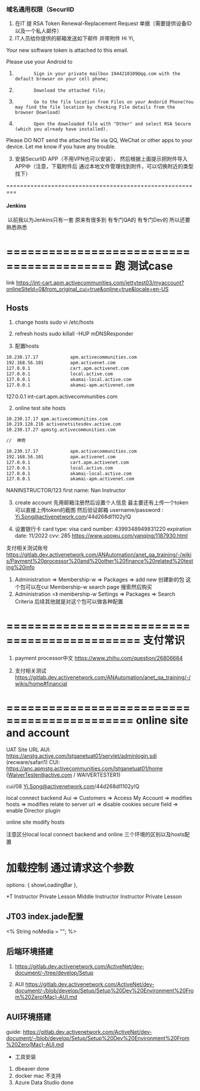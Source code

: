 ### 域名通用权限（SecurlID 
1. 在IT 提 RSA Token Renewal-Replacement Request  单据（需要提供设备ID以及一个私人邮件）
2. IT人员给你提供的邮箱发送如下邮件 并带附件
  Hi Yi,
  
  
Your new software token is attached to this email.
 
Please use your Android to
1.            Sign in your private mailbox 1944210109@qq.com with the default browser on your cell phone;
2.            Download the attached file;
3.            Go to the file location from Files on your Andorid Phone(You may find the file location by checking File details from the browser Download)
4.            Open the downloaded file with "Other" and select RSA Secure (which you already have installed).
Please DO NOT send the attached file via QQ, WeChat or other apps to your device.
Let me know if you have any trouble.

3. 安装SecurlID APP（不用VPN也可以安装）， 然后根据上面提示把附件导入APP中（注意，下载附件后 通过本地文件管理找到附件，可以切换附近的类型找下）

=========================================================


#### Jenkins
 以前我以为Jenkins只有一套  原来有很多到  有专门QA的 有专门Dev的  所以还要熟悉熟悉

=========================================
   跑 测试case
===========================================

link https://int-cart.apm.activecommunities.com/jettytest03/myaccount?onlineSiteId=0&from_original_cui=true&online=true&locale=en-US

## Hosts
1. change hosts
sudo vi /etc/hosts

2. refresh hosts
sudo killall -HUP mDNSResponder
1. 配置hosts
```sh
10.230.17.17            apm.activecommunities.com
192.168.56.101          apm.activenet.com
127.0.0.1               cart.apm.activenet.com
127.0.0.1               local.active.com
127.0.0.1               akamai-local.active.com
127.0.0.1               akamai-apm.activenet.com
```  

127.0.0.1 int-cart.apm.activecommunities.com


2. online test site hosts
```sh
10.230.17.17 apm.activecommunities.com
10.219.128.216 activenetsitesdev.active.com
10.230.17.27 apmstg.activecommunities.com

//  神奇

10.230.17.17            apm.activecommunities.com
192.168.56.101          apm.activenet.com
127.0.0.1               cart.apm.activenet.com
127.0.0.1               local.active.com
127.0.0.1               akamai-local.active.com
127.0.0.1               akamai-apm.activenet.com


```


NANINSTRUCTOR/123
first name:   Nan Instructor

3. create account
先用邮箱注册然后设置个人信息 最主要还有上传一个token 可以直接上传token的截图 然后验证邮箱
username/password : Yi.Song@activenetwork.com/44d268dl1102y!Q

3. 设置银行卡
card type: visa card number: 4399348949831220 expiration date: 11/2022 cvv: 285
https://www.uoowu.com/yanqing/1187930.html

支付相关测试账号
https://gitlab.dev.activenetwork.com/ANAutomation/anet_qa_training/-/wikis/Payment%20processor%20and%20other%20finance%20related%20testing%20info


1. Administration => Membership-w => Packages => add new  创建新的包  这个包可以在cui Membership-w search page 搜索然后购买
2. Administration =》 membership-w Settings => Packages => Search Criteria  后续其他就是对这个包可以做各种配置


=============================================
支付常识
=============================================
1. payment processor中文
https://www.zhihu.com/question/26806664

2. 支付相关测试
https://gitlab.dev.activenetwork.com/ANAutomation/anet_qa_training/-/wikis/home#financial


============================================
online site and account 
============================================

UAT Site URL
AUI: https://anstg.active.com/lstganetuat01/servlet/adminlogin.sdi (recware/safari1)
CUI: https://anc.apmstg.activecommunities.com/lstganetuat01/home (WaiverTester@active.com / WAIVERTESTER1)

cui/08
Yi.Song@activenetwork.com/44d268dl1102y!Q

local connect backend
Aui => Customers => Access My Account => modifies hosts => modifies relate to server url  => disable cookies secure field => enable Director plugin

online site
modify hosts

注意区分local local connect backend  and online 三个环境的区别以及hosts配置



# 加载控制 通过请求这个参数
options: { showLoadingBar },


*T Instructor Private Lesson Middle Instructor
Instructor Private Lesson


## JT03 index.jade配置
<% String noMedia = ""; %>



## 后端环境搭建
1. https://gitlab.dev.activenetwork.com/ActiveNet/dev-document/-/tree/develop/Setup
   
2. AUI
  https://gitlab.dev.activenetwork.com/ActiveNet/dev-document/-/blob/develop/Setup/Setup%20Dev%20Environment%20From%20Zero(Mac)-AUI.md



  ## AUI环境搭建
  guide: https://gitlab.dev.activenetwork.com/ActiveNet/dev-document/-/blob/develop/Setup/Setup%20Dev%20Environment%20From%20Zero(Mac)-AUI.md

  - 工具安装
  1. dbeaver done
  2. docker mac 不支持
  3. Azure Data Studio done

